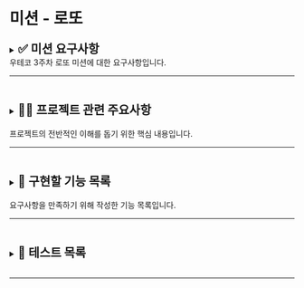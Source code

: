 # 미션 - 로또

<details>
    <summary>
    <h2 style="display:inline"> ✅ 미션 요구사항</h2></br>
    우테코 3주차 로또 미션에 대한 요구사항입니다.
    </summary>

</br>
<details>
    <summary>
       <h3 style="display:inline;"> 🚀 기능 요구 사항!</h2>
    </summary>
    
로또 게임 기능을 구현해야 한다. 로또 게임은 아래와 같은 규칙으로 진행된다.

```
- 로또 번호의 숫자 범위는 1~45까지이다.
- 1개의 로또를 발행할 때 중복되지 않는 6개의 숫자를 뽑는다.
- 당첨 번호 추첨 시 중복되지 않는 숫자 6개와 보너스 번호 1개를 뽑는다.
- 당첨은 1등부터 5등까지 있다. 당첨 기준과 금액은 아래와 같다.
    - 1등: 6개 번호 일치 / 2,000,000,000원
    - 2등: 5개 번호 + 보너스 번호 일치 / 30,000,000원
    - 3등: 5개 번호 일치 / 1,500,000원
    - 4등: 4개 번호 일치 / 50,000원
    - 5등: 3개 번호 일치 / 5,000원
```

- 로또 구입 금액을 입력하면 구입 금액에 해당하는 만큼 로또를 발행해야 한다.
- 로또 1장의 가격은 1,000원이다.
- 당첨 번호와 보너스 번호를 입력받는다.
- 사용자가 구매한 로또 번호와 당첨 번호를 비교하여 당첨 내역 및 수익률을 출력하고 로또 게임을 종료한다.
- 사용자가 잘못된 값을 입력할 경우 `throw`문을 사용해 예외를 발생시키고, "[ERROR]"로 시작하는 에러 메시지를 출력 후 종료한다.

### 입출력 요구 사항

#### 입력

- 로또 구입 금액을 입력 받는다. 구입 금액은 1,000원 단위로 입력 받으며 1,000원으로 나누어 떨어지지 않는 경우 예외 처리한다.

```
14000
```

- 당첨 번호를 입력 받는다. 번호는 쉼표(,)를 기준으로 구분한다.

```
1,2,3,4,5,6
```

- 보너스 번호를 입력 받는다.

```
7
```

#### 출력

- 발행한 로또 수량 및 번호를 출력한다. 로또 번호는 오름차순으로 정렬하여 보여준다.

```
8개를 구매했습니다.
[8, 21, 23, 41, 42, 43]
[3, 5, 11, 16, 32, 38]
[7, 11, 16, 35, 36, 44]
[1, 8, 11, 31, 41, 42]
[13, 14, 16, 38, 42, 45]
[7, 11, 30, 40, 42, 43]
[2, 13, 22, 32, 38, 45]
[1, 3, 5, 14, 22, 45]
```

- 당첨 내역을 출력한다.

```
3개 일치 (5,000원) - 1개
4개 일치 (50,000원) - 0개
5개 일치 (1,500,000원) - 0개
5개 일치, 보너스 볼 일치 (30,000,000원) - 0개
6개 일치 (2,000,000,000원) - 0개
```

- 수익률은 소수점 둘째 자리에서 반올림한다. (ex. 100.0%, 51.5%, 1,000,000.0%)

```
총 수익률은 62.5%입니다.
```

- 예외 상황 시 에러 문구를 출력해야 한다. 단, 에러 문구는 "[ERROR]"로 시작해야 한다.

```
[ERROR] 로또 번호는 1부터 45 사이의 숫자여야 합니다.
```

#### 실행 결과 예시

```
구입금액을 입력해 주세요.
8000

8개를 구매했습니다.
[8, 21, 23, 41, 42, 43]
[3, 5, 11, 16, 32, 38]
[7, 11, 16, 35, 36, 44]
[1, 8, 11, 31, 41, 42]
[13, 14, 16, 38, 42, 45]
[7, 11, 30, 40, 42, 43]
[2, 13, 22, 32, 38, 45]
[1, 3, 5, 14, 22, 45]

당첨 번호를 입력해 주세요.
1,2,3,4,5,6

보너스 번호를 입력해 주세요.
7

당첨 통계
---
3개 일치 (5,000원) - 1개
4개 일치 (50,000원) - 0개
5개 일치 (1,500,000원) - 0개
5개 일치, 보너스 볼 일치 (30,000,000원) - 0개
6개 일치 (2,000,000,000원) - 0개
총 수익률은 62.5%입니다.
```

</details>
<details>
    <summary> 
        <h3 style="display: inline"> 🎯 프로그래밍 요구사항 </h3>
</summary>

- Node.js 14 버전에서 실행 가능해야 한다. **Node.js 14에서 정상적으로 동작하지 않을 경우 0점 처리한다.**
- 프로그램 실행의 시작점은 `App.js`의 `play` 메서드이다. 아래와 같이 프로그램을 실행시킬 수 있어야 한다.

**예시**

```javascript
const app = new App();
app.play();
```

- `package.json`을 변경할 수 없고 외부 라이브러리(jQuery, Lodash 등)를 사용하지 않는다. 순수 Vanilla JS로만 구현한다.
- [JavaScript 코드 컨벤션](https://github.com/woowacourse/woowacourse-docs/tree/main/styleguide/javascript)을 지키면서 프로그래밍 한다
- 프로그램 종료 시 `process.exit()`를 호출하지 않는다.
- 프로그램 구현이 완료되면 `ApplicationTest`의 모든 테스트가 성공해야 한다. **테스트가 실패할 경우 0점 처리한다.**
- 프로그래밍 요구 사항에서 달리 명시하지 않는 한 파일, 패키지 이름을 수정하거나 이동하지 않는다.
- indent(인덴트, 들여쓰기) depth를 3이 넘지 않도록 구현한다. 2까지만 허용한다.
  - 예를 들어 while문 안에 if문이 있으면 들여쓰기는 2이다.
  - 힌트: indent(인덴트, 들여쓰기) depth를 줄이는 좋은 방법은 함수(또는 메서드)를 분리하면 된다.
- 함수(또는 메서드)가 한 가지 일만 하도록 최대한 작게 만들어라.
- Jest를 이용하여 본인이 정리한 기능 목록이 정상 동작함을 테스트 코드로 확인한다.

### 추가된 요구 사항

- 함수(또는 메서드)의 길이가 15라인을 넘어가지 않도록 구현한다.
  - 함수(또는 메서드)가 한 가지 일만 잘 하도록 구현한다.
- else를 지양한다.
  - 힌트: if 조건절에서 값을 return하는 방식으로 구현하면 else를 사용하지 않아도 된다.
  - 때로는 if/else, switch문을 사용하는 것이 더 깔끔해 보일 수 있다. 어느 경우에 쓰는 것이 적절할지 스스로 고민해 본다.
- 도메인 로직에 단위 테스트를 구현해야 한다. 단, UI(Console.readLine, Console.print) 로직에 대한 단위 테스트는 제외한다.
  - 핵심 로직을 구현하는 코드와 UI를 담당하는 로직을 구분한다.
  - 단위 테스트 작성이 익숙하지 않다면 `__tests__/LottoTest.js`를 참고하여 학습한 후 테스트를 구현한다.

### 라이브러리

- [MissionUtils 라이브러리](https://github.com/woowacourse-projects/javascript-mission-utils#mission-utils)에서 제공하는 `Random` 및 `Console` API를 사용하여 구현해야 한다.
  - Random 값 추출은 [MissionUtils 라이브러리](https://github.com/woowacourse-projects/javascript-mission-utils#mission-utils)의 `Random.pickUniqueNumbersInRange()`를 활용한다.
  - 사용자의 값을 입력 받고 출력하기 위해서는 [MissionUtils 라이브러리](https://github.com/woowacourse-projects/javascript-mission-utils#mission-utils)에서 제공하는 `Console.readLine`, `Console.print`를 활용한다.

#### 사용 예시

```javascript
const numbers = MissionUtils.Random.pickUniqueNumbersInRange(1, 45, 6);
```

### Lotto 클래스

- 제공된 `Lotto` 클래스를 활용해 구현해야 한다.
- `numbers`의 `#` prefix를 변경할 수 없다.
- `Lotto`에 필드를 추가할 수 없다.

```javascript
class Lotto {
  #numbers;

  constructor(numbers) {
    this.validate(numbers);
    this.#numbers = numbers;
  }

  validate(numbers) {
    if (numbers.length !== 6) {
      throw new Error();
    }
  }

  // TODO: 추가 기능 구현
}
```

</details>

<details>
    <summary> 
         <h3 style="display: inline"> ✏️ 과제 진행 요구 사항 </h3>
    </summary>

- 미션은 [javascript-lotto](https://github.com/woowacourse-precourse/javascript-lotto/) 저장소를 Fork & Clone해 시작한다.
- **기능을 구현하기 전 `docs/README.md`에 구현할 기능 목록을 정리**해 추가한다.
- **Git의 커밋 단위는 앞 단계에서 `docs/README.md`에 정리한 기능 목록 단위**로 추가한다.
  - [커밋 메시지 컨벤션](https://gist.github.com/stephenparish/9941e89d80e2bc58a153) 가이드를 참고해 커밋 메시지를 작성한다.
- 과제 진행 및 제출 방법은 [프리코스 과제 제출](https://github.com/woowacourse/woowacourse-docs/tree/master/precourse) 문서를 참고한다.

</details>
</details>

---

<details>
    <summary>
        <h2 style="display:inline-block;"> ✍🏻 프로젝트 관련 주요사항 </h2> 
        </br>
        프로젝트의 전반적인 이해를 돕기 위한 핵심 내용입니다.
    </summary>

</br>

### 1. 클래스 설명

```javascript
// 프로그램의 현재 상태와 당첨번호를 관리하는 클래스
class App {
  #purchaseMoney; // 사용자가 입력한 로또 구입 금액
  #lotteryNumber; // 로또 추첨 번호
  #bonusNumber; // 보너스 번호

  play(){}
  lotteryNumberPhase(){}
  bonusNumberPhase(){}
  statisticPhase(){}
  end()
}
```

- 프로그램의 메인 로직을 따라서 실행합니다
- **사용자가 값을 입력할 때**를 기준으로 로직을 순차적으로 실행합니다
  시작 - 당첨번호값 입력 - 보너스번호값 입력 - 통계출력 - 게임종료 순
- 각각의 phase에서는 getValueWithType()로 게임에 필요한 값들을 저장합니다.  
  #purchaseMoney (구입금액),#lotteryNumber (추첨번호),#bonusNumber 보너스번호

</br>

```javascript
// 생성된 로또번호와 관련된 클래스
class Lotto {
  static createNumber() {}
  static validate() {}
  winningConfirm() {}
}
```

- static createNumber()
  - 정적 메소드로, 1~45사이의 6자리 랜덤한 숫자 정렬해서 반환합니다.
- static validate()
  - 정렬된 1~45사이 6자리 숫자와 보너스 숫자로 이루어진 로또번호 양식을 테스트합니다.

</br>

```javascript
// 로또 구입 목록과 관련된 클래스
class Customer {
  purChaseMoney;
  lottoList;
  profit;

  buyLotto(){}  //
  allLottoConfirm()
  profitCheck(){}
}
```

- 구입한 로또 목록을 관리하는 클래스입니다.
  - buyLotto(money) : 구입 금액을 전달받아 구입할 수 있는 수만큼 로또 인스턴스를 생성하여 lottoList 배열에 담습니다.
  - allLottoConfirm(winninglottoNumber) : 당첨 번호 객체를 전달받아, 이득본 금액을 저장하고, 현재 가지고 있는 로또 목록의 당첨 결과를 리턴합니다.
  - profitCheck(winningResult) : 당첨 결과 객체를 전달받아 이득본 금액을 현재 인스턴스의 profit에 저장합니다.

</br>

```javascript
/* 입력값과 관련된 클래스 */
class Input {
  getValueWithType(type, callback) {}
}
```

- getValueWitheType(type,callback)
  - type: 입력받을 값의 타입 구입금액, 당첨번호, 보너스번호를 utils/key.js에 미리 상수값으로 작성해두어 값을 가져와 사용
  - callback : Console.readLine으로 입력된 값을 callback함수의 파라미터로 전달, callback 함수는 값을 저장할 수 있는 함수를 사용.

</br>

```javascript
// 값을 출력하는 콘솔과 관련된 클래스
class Print {
  static it(printTarget)

  printTypeCheck(printTarget) {} // 출력할 대상을 체크하는 메서드
  lotteryNumberListPrint() {} // 6자리 숫자 출력
  winningResultPrint() {} // 당첨 결과 출력
  profitRatePrint() {} // 수익률 출력
}
```

- 정적 메서드 Print.it() 을 사용해서, 원하는 객체 출력 가능
  - Print.it()에 넘겨주는 파라미터 체크 후 출력하는 메서드로 연결
  - printTypeCheck 메서드로 타입체크 후 ~~Print 메서드로 출력한다.

```javascript
// 예외 처리와 관련된 클래스
class ExceptionrCheck {
  #errorCheckMethodList;

  #setErrorCheckMethoList() {}
  #isMethodIn(exceptionType) {}

  check() {}

  is${ErrorMethod}(params){}
}
```

- 예외 처리를 위해 구현된 부모클래스입니다.
- 사용법은 아래 핵심 로직에 기록되어있습니다
- </br>

### 2. 핵심 로직

### 메인 로직

```

    구매금액 입력받기
          ↓
    금액만큼 Lotto 구입
          ↓
    당첨번호 입력받기
          ↓
    보너스번호 입력받기
          ↓
    로또번호 당첨확인
          ↓
    통계 출력

```

### 에러 처리 클래스 생성 로직

#### 1. 클래스 구조, 사용방법

```javascript

    //전처리 과정
    자식 클래스) 예외 체크 로직이 있는 프로토타입 메소드가 작성되어있어야함
                ↓
    자식 클래스) super()로 ExceptionCheck 클래스 상속
                ↓
    부모 클래스) Object.getProtoTypeOf(this)로 자식 클래스의 프로토타입 메소드 #exceptionCheckmethodList에 저장
                ↓
    부모 클래스) ExcetionCheck의 check() 메소드는  자식클래스에 예외 체크 메소드가 존재하면, 그 메소드를 실행시켜주는 역할을 함.


```

#### 2. 중복되는 에러 체크 메서드들 등록

```javascript
class ExceptionCheck {
  /*...*/

  // 기능별 예외 체크 클래스에서 중복되어 사용되는 예외체크 메서드들을 ExceptionCheck 클래스에 미리 등록
  isNumber(number) {} // 파라미러로 받은 number 에러체크
  isSortedArray(array) {} // 파라미터로 받은 array가 정렬되었는지 확인
  isNumberInRange(number) {} // 파라미터로 받은 number가 1~45 사이의 숫자인지 확인
}
```

#### 3. 실제 예외 체크 클래스 생성 예시

```javascript
    //부모 클래스 -> ExceptionCheck 클래스
    //자식 클래스 -> Input 클래스 예외처리를 구현할 클래스
    class InputExceptionCheck() extends ExceptionCheck {

      purchaseMoney(checkTarget){
        super.isNumber(checkTarget)
        super.isPositiveNumber(checkTarget)
      }
      lotteryNumber(checkTarget){
        /*...
          super.예외사항체크메소드() 를 여러개 사용해서 예외사항 체크
        */
      }
      bonusNumber(checkTarget, param)
      /*
      ...
      추가하고 싶은 예외 사항이 있다면, 아래에 메소드를 추가하여 체크가 가능
      */

    }
```

```javascript
// Input 클래스 내에서 예외 체크 하는 상황
class Input {
  static getValueWithType(type, callback, errorCheckparam) {
    this.readLine(question[type], (string) => {
      const trimmedString = string.trim();
      new InputExceptionCheck().check(type, trimmedString, errorCheckparam);
      // App.js에서 넘겨받은 type, readLine에서 전해주는 string 입력값, app.js에서 넘겨주는 파라미터값으로 예외 체크 메서드 실행
      callback(trimmedString);
    });
  }
  /*...*/
}
```

</details>

---

<details>
    <summary>
        <h2 style="display:inline-block;"> 📌 구현할 기능 목록  </h2>
        </br>
         요구사항을 만족하기 위해 작성한 기능 목록입니다.
    </summary>
</br>

### 📍 입력값 처리 기능

- [x] 프로젝트에 필요한 값 입력 기능

### 📍 예외 처리 기능

- [x] 예외 처리 기능에 사용되는 클래스 구현
- [x] 입력값 예외 처리 기능 구현
- [x] 랜덤값 예외 처리 기능 구현
- [x] 당첨값 예외 처리 기능 구현

### 📍 로또 번호 처리 기능

- [x] 랜덤 로또 번호 생성 기능
  - [x] 6자리 추첨번호 생성 기능
  - [x] 추첨번호, 로또번호 예외체크 기능
- [x] 당첨 내역 확인 기능

### 📍 출력 기능

- [x] 6자리 로또 번호 출력
- [x] 당첨 통계 출력
- [x] 수익률 출력

</details>

---

<details>
    <summary>
        <h2 style="display:inline-block;"> 📜 테스트 목록  </h2>
        </br>
    </summary>

</br>

## Input 클래스

Input 클래스 테스트

1. 구입금액 입력 테스트

   - 1-1 숫자가 아닌 값을 입력했을 때 예외 발생
   - 1-2 음수의 값을 입력했을 때 예외 발생
   - 1-3 값을 입력하지 않았을 때 예외 발생
   - 1-4 정확한 값을 입력했을 때 통과
     </br>

2. 당첨번호 입력 테스트

   - 2-1 ","와 숫자 이외의 값을 받았을 때 예외 발생
   - 2-2 배열 양식으로 받은 숫자가 더 많을때 예외 발생
   - 2-3 ","가 두번이상 연속으로 입력되었을 때 예외 발생
   - 2-4 중복되는 숫자를 입력받았을 때, 예외 발생
   - 2-5 ,가 먼저 입력되었을 때 얘외 발생
   - 2-6 정확한 값을 입력받았을 때 통과
     </br>

3. 보너스번호 입력 테스트

   - 3-1 숫자가 아닌 값을 입력했을 때 예외 발생
   - 3-2 로또 숫자 범위가 아닌 값을 입력했을 때 예외 발생
   - 3-3 당첨번호와 중복되는 값을 입력했을 때 예외 발생
   - 3-4 정확한 값을 입력했을 때 통과
     </br>

## Lotto 클래스

1. 로또 번호 생성 및 확인 테스트

   - 1-1 로또 번호의 개수가 6개가 넘어가면 예외 발생.
   - 1-2 로또 번호에 중복된 숫자가 있으면 예외 발생.
   - 1-3 로또 번호에 1~45가 아닌 숫자가 있으면 얘외 발생.
   - 1-4 로또 번호가 순서대로 정렬되어 있지 않으면 예외 발생.
   - 1-5 로또 번호가 정확히 입력된 경우 통과
     </br>

2. 당첨번호 유효 테스트

   - 2-1 당첨번호로 입력된 값이 [1. 로또 번호 확인 테스트]를 통과하지 못할 시 예외 발생
   - 2-2 보너스번호로 입력된 값이 1~45가 아닌 숫자가 있으면 얘외 발생.
   - 2-3 보너스번호로 입력된 값이 당첨번호와 중복될 시 예외 발생.
     </br>

3. 당첨번호 + 보너스번호 와 로또번호 체크 테스트
   - 3-1 당첨번호와 로또번호가 일치하는 갯수를 다르게 체크할 시 예외 발생.
   - 3-2 보너스번호가 일치하는 경우를 다르게 표시하지 않을 시 예외 발생.
   - 3-3 당첨번호 + 보너스번호와 로또번호 비교 정확히 했을 시 통과
     </br>

## Print 클래스

1. 유효성 테스트

   - lotteryNumber 배열을 파라미터로 받지 않았을 경우 예외 발생.
   - 당첨 확인 객체를 파라미터로 받지 않았을 경우 예외 발생

  </br>
2. 출력 테스트
   - lotteryNumber 출력값 확인
   - winningResult 출력값 확인,
   - profitRate 출력값 확인
  </br>

 </details>

---

